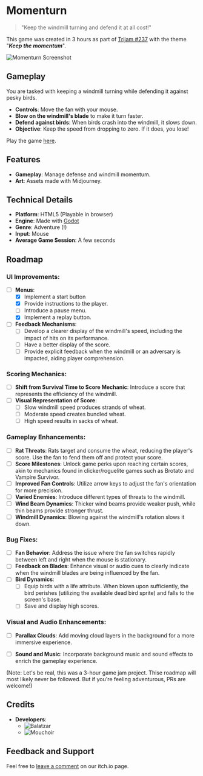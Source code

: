# Momenturn

> "Keep the windmill turning and defend it at all cost!"

This game was created in 3 hours as part of [Trijam #237](https://itch.io/jam/trijam-237/rate/2265262) with the theme "***Keep the momentum***".

![Momenturn Screenshot](https://img.itch.zone/aW1hZ2UvMjI2NTI2Mi8xMzQyNjg0OC5wbmc=/original/r2ijW0.png)

## Gameplay

You are tasked with keeping a windmill turning while defending it against pesky birds.

- **Controls**: Move the fan with your mouse.
- **Blow on the windmill's blade** to make it turn faster.
- **Defend against birds**: When birds crash into the windmill, it slows down.
- **Objective**: Keep the speed from dropping to zero. If it does, you lose!

Play the game [here](https://blatalzar.itch.io/momenturn).

## Features

- **Gameplay**: Manage defense and windmill momentum.
- **Art**: Assets made with Midjourney.

## Technical Details

- **Platform**: HTML5 (Playable in browser)
- **Engine**: Made with [Godot](https://godotengine.org/)
- **Genre**: Adventure (!)
- **Input**: Mouse
- **Average Game Session**: A few seconds

## Roadmap

### UI Improvements:
- [ ] **Menus**:
  - [x] Implement a start button
  - [x] Provide instructions to the player.
  - [ ] Introduce a pause menu.
  - [x] Implement a replay button.
- [ ] **Feedback Mechanisms**:
  - [ ] Develop a clearer display of the windmill's speed, including the impact of hits on its performance.
  - [ ] Have a better display of the score.
  - [ ] Provide explicit feedback when the windmill or an adversary is impacted, aiding player comprehension.

### Scoring Mechanics:
- [ ] **Shift from Survival Time to Score Mechanic**: Introduce a score that represents the efficiency of the windmill.
- [ ] **Visual Representation of Score**:
  - [ ] Slow windmill speed produces strands of wheat.
  - [ ] Moderate speed creates bundled wheat.
  - [ ] High speed results in sacks of wheat.
  
### Gameplay Enhancements:
- [ ] **Rat Threats**: Rats target and consume the wheat, reducing the player's score. Use the fan to fend them off and protect your score.
- [ ] **Score Milestones**: Unlock game perks upon reaching certain scores, akin to mechanics found in clicker/roguelite games such as Brotato and Vampire Survivor.
- [ ] **Improved Fan Controls**: Utilize arrow keys to adjust the fan's orientation for more precision.
- [ ] **Varied Enemies**: Introduce different types of threats to the windmill.
- [ ] **Wind Beam Dynamics**: Thicker wind beams provide weaker push, while thin beams provide stronger thrust.
- [ ] **Windmill Dynamics**: Blowing against the windmill's rotation slows it down.
  
### Bug Fixes:
- [ ] **Fan Behavior**: Address the issue where the fan switches rapidly between left and right when the mouse is stationary.
- [ ] **Feedback on Blades**: Enhance visual or audio cues to clearly indicate when the windmill blades are being influenced by the fan.
- [ ] **Bird Dynamics**:
  - [ ] Equip birds with a life attribute. When blown upon sufficiently, the bird perishes (utilizing the available dead bird sprite) and falls to the screen's base.
  - [ ] Save and display high scores.
  
### Visual and Audio Enhancements:
- [ ] **Parallax Clouds**: Add moving cloud layers in the background for a more immersive experience.
- [ ] **Sound and Music**: Incorporate background music and sound effects to enrich the gameplay experience.
  

(Note: Let's be real, this was a 3-hour game jam project. Thise roadmap will most likely never be followed. But if you're feeling adventurous, PRs are welcome!)


## Credits

- **Developers**: 
  - ![Balatzar](https://github.com/Balatzar)
  - ![Mouchoir](https://github.com/Mouchoir)


## Feedback and Support

Feel free to [leave a comment](https://blatalzar.itch.io/momenturn) on our itch.io page. 

